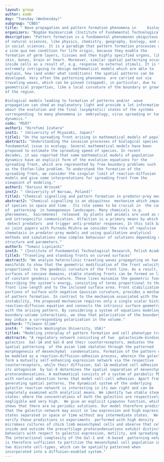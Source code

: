 ```yaml
---
layout: group
author: esmb
day: "Tuesday (Wednesday)"
subgroup: "CBBS"
title: " Wave propagation and pattern formation phenomena in     biological models"
organizers: "Bogdan Kazmierczak (Institute of Fundamental Technological Research, Polish Academy of Sciences, Poland), Je-Chiang Tsai (Department of Mathematics, National Tsing Hua University, Taiwan)"
description: "Pattern formation is a fundamental phenomenon ubiquitous in many branches
of natural sciences, like physics, chemistry, geography, biology, and also
in social sciences. It is a paradigm that pattern formation processes are
a sine qua non condition for life origin, because they enable the
formation of germ layers, tissues and then highly specified organs, like
skin, bones, brain or heart. Moreover, similar spatial patterning occur
inside cells as a result of, e.g. response to external stimuli. It is thus
extremely intriguing to design mathematical models which are able to
explain, how (and under what conditions) the spatial patterns can be
developed. Very often the patterning phenomena  are carried out via
traveling waves, which can be pinned (stopped), in particular, due to
geometrical properties, like a local curvature of the boundary or growth
of the region.

Biological models leading to formation of patterns and/or  wave
propagation can shed an explanatory light and provide a lot information
about the evolution and the final (asymptotic) states of the systems
corresponding  to many phenomena in  embryology, virus spreading or tumour
dynamics."
code: "MS07"
author1: "Hirofumi Izuhara"
inst1: " (University of Miyazaki, Japan)"
title1: "On the spreading front arising in mathematical models of population dynamics"
abstract1: "Understanding the invasion processes of biological species is a
fundamental issue in ecology. Several mathematical models have been
proposed to estimate the spreading speed of species. In recent
decades, it was reported that some mathematical models of population
dynamics have an explicit form of the evolution equations for the
spreading front, which are represented by free boundary problems such
as the Stefan-like problem. To understand the formation of the
spreading front, we consider the singular limit of reaction-diffusion
models and give some interpretations for spreading front from the
viewpoint of modeling."
author2: "Dariusz Wrzosek"
inst2: " (University of Warsaw, Poland)"
title2: "Chemical signalling and pattern formation in predator-prey models"
abstract2: "Chemical signalling is an ubiquitous  mechanism which impacts distribution
of species in space and time . Its role seems to be crucial in  the case
of  patterning  in homogeneous landscapes. Many chemicals (e.g.
pheromones,  kairomones)  released  by plants and animals are used as means of inter
and intraspecific communication. Olfaction is a primary means by which prey
 detect predators  and trigger anti-predator responses. In this talk based
on joint papers with Purnedu Mishra we consider the role of repulsive
chemotaxis in predator-prey models and using qualitative analytical
methods and simulations show complex behaviour of solutions depending on model
structure and parameters."
author3: "Tomasz Lipniacki"
inst3: " (Institute of Fundamental Technological Research, Polish Academy of Sciences, Poland)"
title3: "Traveling and standing fronts on curved surfaces"
abstract3: "We analyze heteroclinic traveling waves propagating on two dimensional
manifolds to show that the geometric modification of the front velocity is
proportional to the geodesic curvature of the front line. As a result, on
surfaces of concave domains, stable standing fronts can be formed on lines
of constant geodesic curvature. These lines minimize the geometric functional
describing the system’s energy, consisting of terms proportional to the
front line-length and to the inclosed surface area. Front stabilization at
portions of surface with negative Gaussian curvature, provides a mechanism
of pattern formation. In contrast to the mechanism associated with the Turing
instability, the proposed mechanism requires only a single scalar bistable
reaction–diffusion equation and connects the intrinsic surface geometry
with the arising pattern. By considering a system of equations modeling
boundary-volume interactions, we show that polarization of the boundary
may induce a corresponding polarization in the volume."
author4: "Tilmann Glimm"
inst4: " (Western Washington University, USA)"
title4: "Modeling interplay of pattern formation and cell phenotype transitions during limb cartilage formation"
abstract4: "A regulatory network consisting of two  galactoside-binding proteins,
galectins  Gal-1A and Gal-8 and their counterreceptors, mediates the
spatial patterning  of the avian limb skeleton through the patterned
morphogenesis of mesenchymal  condensations. Formation of the pattern can
be modeled as a reaction-diffusion-adhesion process, wherein the galectins
form a mutually self-enhancing expression network via the respective
counterreceptors, while their diffusion, Gal-1A-mediated cell adhesion and
its antagonism  by Gal-8 determines the spatial separation of mesenchymal
protocondensations. A mathematical consists of a system of parabolic PDEs
with nonlocal advection terms that model cell-cell adhesion. Apart from
generating spatial patterns, the dynamical system of the underlying
galectin reaction network is interesting in its own right and can be
completely examined with analytical means. We identify two stable steady
states: where the concentrations of both the galectins are respectively,
negligible and very high.  We give an explicit Lyapunov function, which
shows that there are no periodic solutions. Our model therefore predicts
that the galectin network may exist in low expression and high expression
states separated in space or time without any intermediate states.  We
verify these predictions in experiments  performed with high density
micromass cultures of chick limb mesenchymal cells and observe that cells
inside and outside the precartilage protocondensations exhibit distinct
behaviors with respect to galectin expression, motility, and spreading.
The interactional complexity of the Gal-1 and -8-based  patterning network
is therefore sufficient to partition the mesenchymal cell population into
two discrete cell-types, which can be spatially patterned when
incorporated into a diffusion-enabled system."
---
```

